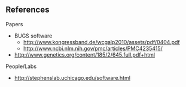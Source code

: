 ## References

Papers

* BUGS software
    * http://www.kongressband.de/wcgalp2010/assets/pdf/0404.pdf
    * http://www.ncbi.nlm.nih.gov/pmc/articles/PMC4235415/
* http://www.genetics.org/content/185/2/645.full.pdf+html

People/Labs

* http://stephenslab.uchicago.edu/software.html
